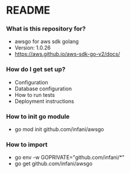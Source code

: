 # README #

### What is this repository for? ###

* awsgo for aws sdk golang
* Version: 1.0.26
* https://aws.github.io/aws-sdk-go-v2/docs/

### How do I get set up? ###

* Configuration
* Database configuration
* How to run tests
* Deployment instructions

### How to init go module
* go mod init github.com/infani/awsgo

### How to import
* go env -w GOPRIVATE="github.com/infani/*"
* go get github.com/infani/awsgo

